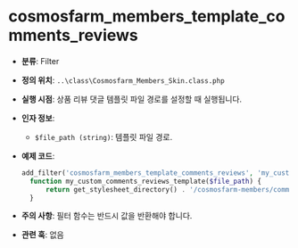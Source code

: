# cosmosfarm_members_template_comments_reviews

- **분류**: Filter
- **정의 위치**: `..\class\Cosmosfarm_Members_Skin.class.php`
- **실행 시점**: 상품 리뷰 댓글 템플릿 파일 경로를 설정할 때 실행됩니다.
- **인자 정보**:
  - `$file_path (string)`: 템플릿 파일 경로.
- **예제 코드**:

  ```php
  add_filter('cosmosfarm_members_template_comments_reviews', 'my_custom_comments_reviews_template');
    function my_custom_comments_reviews_template($file_path) {
        return get_stylesheet_directory() . '/cosmosfarm-members/comments-reviews.php';
    }
  ```

- **주의 사항**: 필터 함수는 반드시 값을 반환해야 합니다.
- **관련 훅**: 없음
